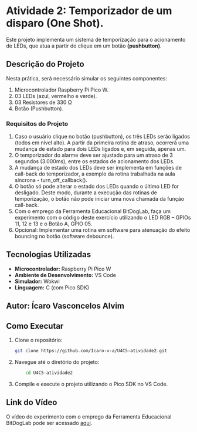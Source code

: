 # Atividade 2: Temporizador de um disparo (One Shot).

Este projeto implementa um sistema de temporização para o acionamento de LEDs, que atua a partir do clique em um botão **(pushbutton)**.

## Descrição do Projeto

Nesta prática, será necessário simular os seguintes componentes:

1) Microcontrolador Raspberry Pi Pico W.
2) 03 LEDs (azul, vermelho e verde).
3) 03 Resistores de 330 Ω
4) Botão (Pushbutton).

### Requisitos do Projeto

1) Caso o usuário clique no botão (pushbutton), os três LEDs serão ligados (todos em nível alto). A partir da primeira rotina de atraso, ocorrerá uma mudança de estado para dois LEDs ligados e, em seguida, apenas um.
2) O temporizador do alarme deve ser ajustado para um atraso de 3 segundos (3.000ms), entre os estados de acionamento dos LEDs.
3) A mudança de estado dos LEDs deve ser implementa em funções de call-back do temporizador, a exemplo da rotina trabalhada na aula síncrona - turn_off_callback(). 
4) O botão só pode alterar o estado dos LEDs quando o último LED for desligado. Deste modo, durante a execução das rotinas de temporização, o botão não pode iniciar uma nova chamada da função call-back.  
5) Com o emprego da Ferramenta Educacional BitDogLab, faça um experimento com o código deste exercício utilizando o LED RGB – GPIOs 11, 12 e 13 e o Botão A, GPIO 05.
6) Opcional: Implementar uma rotina em software para atenuação do efeito bouncing no botão (software debounce).

## Tecnologias Utilizadas
- **Microcontrolador:** Raspberry Pi Pico W
- **Ambiente de Desenvolvimento:** VS Code
- **Simulador:** Wokwi
- **Linguagem:** C (com Pico SDK)

## Autor: Ícaro Vasconcelos Alvim

## Como Executar
1. Clone o repositório:
   ```bash
   git clone https://github.com/Icaro-v-a/U4C5-atividade2.git

2. Navegue até o diretório do projeto:
    ```bash
        cd U4C5-atividade2

3. Compile e execute o projeto utilizando o Pico SDK no VS Code.

## Link do Vídeo
O vídeo do experimento com o emprego da Ferramenta Educacional BitDogLab pode ser acessado [aqui](https://www.youtube.com/shorts/16MM5i9jo0k).
